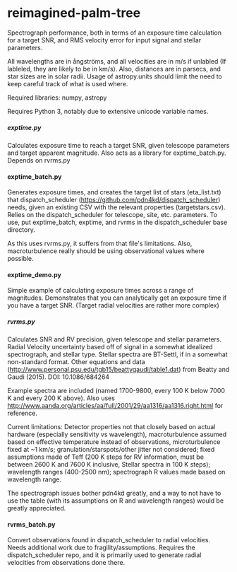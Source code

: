 # reimagined-palm-tree
Spectrograph performance, both in terms of an exposure time calculation for a target SNR, and RMS velocity error for input signal and stellar parameters.

All wavelengths are in ångströms, and all velocities are in m/s if unlabled (If lableled, they are likely to be in km/s).
Also, distances are in parsecs, and star sizes are in solar radii. Usage of astropy.units should limit the need to keep careful track of what is used where.

Required libraries: numpy, astropy

Requires Python 3, notably due to extensive unicode variable names.

##### exptime.py
Calculates exposure time to reach a target SNR, given telescope parameters and target apparent magnitude. Also acts as a library for exptime_batch.py. Depends on rvrms.py

#### exptime_batch.py
Generates exposure times, and creates the target list of stars (eta_list.txt) that dispatch_scheduler (https://github.com/pdn4kd/dispatch_scheduler) needs, given an existing CSV with the relevant properties (targetstars.csv). Relies on the dispatch_scheduler for telescope, site, etc. parameters. To use, put exptime_batch, exptime, and rvrms in the dispatch_scheduler base directory.

As this uses rvrms.py, it suffers from that file's limitations. Also, macroturbulence really should be using observational values where possible.

#### exptime_demo.py
Simple example of calculating exposure times across a range of magnitudes. Demonstrates that you can analytically get an exposure time if you have a target SNR. (Target radial velocities are rather more complex)

##### rvrms.py
Calculates SNR and RV precision, given telescope and stellar parameters. Radial Velocity uncertainty based off of signal in a somewhat idealized spectrograph, and stellar type. Stellar spectra are BT-Settl, if in a somewhat non-standard format. Other equations and data (http://www.personal.psu.edu/tgb15/beattygaudi/table1.dat) from Beatty and Gaudi (2015). DOI: 10.1086/684264

Example spectra are included (named 1700-9800, every 100 K below 7000 K and every 200 K above). Also uses http://www.aanda.org/articles/aa/full/2001/29/aa1316/aa1316.right.html for reference.

Current limitations: Detector properties not that closely based on actual hardware (especially sensitivity vs wavelength), macroturbulence assumed based on effective temperature instead of observations, microturbulence fixed at ~1 km/s; granulation/starspots/other jitter not considered; fixed assumptions made of Teff (200 K steps for RV information, must be between 2600 K and 7600 K inclusive, Stellar spectra in 100 K steps); wavelength ranges (400-2500 nm); spectrograph R values made based on wavelength range.

The spectrograph issues bother pdn4kd greatly, and a way to not have to use the table (with its assumptions on R and wavelength ranges) would be greatly appreciated.

#### rvrms_batch.py
Convert observations found in dispatch_scheduler to radial velocities. Needs additional work due to fragility/assumptions. Requires the dispatch_scheduler repo, and it is primarily used to generate radial velocities from observations done there.
